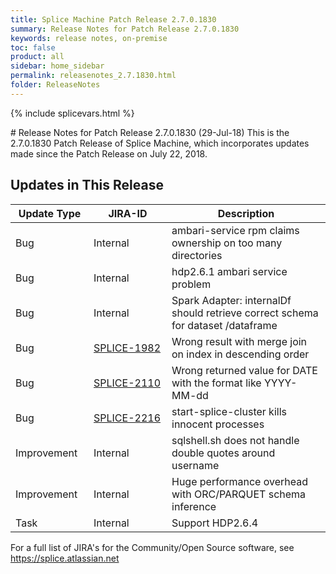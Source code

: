 ```yaml
---
title: Splice Machine Patch Release 2.7.0.1830
summary: Release Notes for Patch Release 2.7.0.1830
keywords: release notes, on-premise
toc: false
product: all
sidebar: home_sidebar
permalink: releasenotes_2.7.1830.html
folder: ReleaseNotes
---
```

{% include splicevars.html %}
<section>
<div class="TopicContent" data-swiftype-index="true" markdown="1">
# Release Notes for Patch Release 2.7.0.1830 (29-Jul-18)
This is the 2.7.0.1830 Patch Release of Splice Machine, which incorporates updates made since the Patch Release on July 22, 2018.

## Updates in This Release
<table>
    <col width="125px" />
    <col width="125px" />
    <col />
    <thead>
        <tr>
            <th>Update Type</th>
            <th>JIRA-ID</th>
            <th>Description</th>
        </tr>
    </thead>
    <tbody>
        <tr>
            <td>Bug</td>
            <td>Internal</td>
            <td>ambari-service rpm claims ownership on too many directories</td>
        </tr>
        <tr>
            <td>Bug</td>
            <td>Internal</td>
            <td>hdp2.6.1 ambari service problem</td>
        </tr>
        <tr>
            <td>Bug</td>
            <td>Internal</td>
            <td>Spark Adapter: internalDf should retrieve correct schema for dataset /dataframe</td>
        </tr>
        <tr>
            <td>Bug</td>
            <td><a href="https://splice.atlassian.net/browse/SPLICE-1982" target="_blank">SPLICE-1982</a></td>
            <td>Wrong result with merge join on index in descending order</td>
        </tr>
        <tr>
            <td>Bug</td>
            <td><a href="https://splice.atlassian.net/browse/SPLICE-2110" target="_blank">SPLICE-2110</a></td>
            <td>Wrong returned value for DATE with the format like YYYY-MM-dd</td>
        </tr>
        <tr>
            <td>Bug</td>
            <td><a href="https://splice.atlassian.net/browse/SPLICE-2216" target="_blank">SPLICE-2216</a></td>
            <td>start-splice-cluster kills innocent processes</td>
        </tr>
        <tr>
            <td>Improvement</td>
            <td>Internal</td>
            <td>sqlshell.sh does not handle double quotes around username</td>
        </tr>
        <tr>
            <td>Improvement</td>
            <td>Internal</td>
            <td>Huge performance overhead with ORC/PARQUET schema inference</td>
        </tr>
        <tr>
            <td>Task</td>
            <td>Internal</td>
            <td>Support HDP2.6.4</td>
        </tr>
    </tbody>
</table>

For a full list of JIRA's for the Community/Open Source software, see <https://splice.atlassian.net>

</div>
</section>
